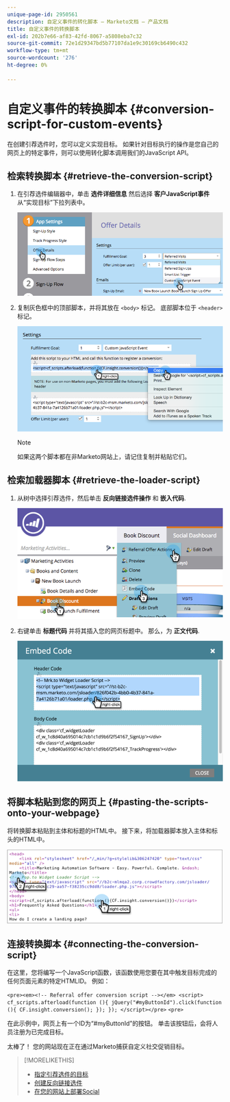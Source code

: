 ```yaml
---
unique-page-id: 2950561
description: 自定义事件的转化脚本 — Marketo文档 — 产品文档
title: 自定义事件的转换脚本
exl-id: 202b7e66-af83-42fd-8067-a5808eba7c32
source-git-commit: 72e1d29347bd5b77107da1e9c30169cb6490c432
workflow-type: tm+mt
source-wordcount: '276'
ht-degree: 0%

---
```


# 自定义事件的转换脚本 {#conversion-script-for-custom-events}

在创建引荐选件时，您可以定义实现目标。 如果针对目标执行的操作是您自己的网页上的特定事件，则可以使用转化脚本调用我们的JavaScript API。

## 检索转换脚本 {#retrieve-the-conversion-script}

1. 在引荐选件编辑器中，单击 **选件详细信息** 然后选择 **客户JavaScript事件** 从“实现目标”下拉列表中。

   ![](assets/image2015-4-20-17-3a22-3a15.png)

1. 复制灰色框中的顶部脚本，并将其放在 `<body>` 标记。 底部脚本位于 `<header>` 标记。

   ![](assets/image2015-4-20-17-3a29-3a7.png)

   >[!NOTE]
   >
   >如果这两个脚本都在非Marketo网站上，请记住复制并粘贴它们。

## 检索加载器脚本 {#retrieve-the-loader-script}

1. 从树中选择引荐选件，然后单击 **反向链接选件操作** 和 **嵌入代码**.

   ![](assets/image2015-4-20-17-3a34-3a46.png)

1. 右键单击 **标题代码** 并将其插入您的网页标题中。 那么，为 **正文代码**.

   ![](assets/image2015-4-20-20-3a49-3a19.png)

## 将脚本粘贴到您的网页上 {#pasting-the-scripts-onto-your-webpage}

将转换脚本粘贴到主体和标题的HTML中。 接下来，将加载器脚本放入主体和标头的HTML中。

![](assets/image2015-4-20-21-3a0-3a16.png)

## 连接转换脚本 {#connecting-the-conversion-script}

在这里，您将编写一个JavaScript函数，该函数使用您要在其中触发目标完成的任何页面元素的特定HTMLID。 例如：

`<pre><em><!-- Referral offer conversion script --></em> <script> cf_scripts.afterload(function (){ jQuery("#myButtonId").click(function (){ CF.insight.conversion(); }); }); </script></pre>` `<pre>`

在此示例中，网页上有一个ID为“#myButtonId”的按钮。 单击该按钮后，会将人员注册为已完成目标。

太棒了！ 您的网站现在正在通过Marketo捕获自定义社交促销目标。

>[!MORELIKETHIS]
>
>* [指定引荐选件的目标](/help/marketo/product-docs/demand-generation/social/referral-offers/specify-goal-for-referral-offer.md)
>* [创建反向链接选件](/help/marketo/product-docs/demand-generation/social/referral-offers/create-a-referral-offer.md)
>* [在您的网站上部署Social](/help/marketo/product-docs/demand-generation/social/social-functions/deploy-social-on-your-website.md)

